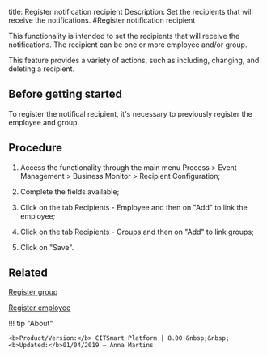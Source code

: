 title: Register notification recipient
Description: Set the recipients that will receive the notifications.
#Register notification recipient

This functionality is intended to set the recipients that will receive the
notifications. The recipient can be one or more employee and/or group.

This feature provides a variety of actions, such as including, changing, and
deleting a recipient.

Before getting started
--------------------------

To register the notifical recipient, it's necessary to previously register the
employee and group.

Procedure
-------------

1.  Access the functionality through the main menu Process \> Event Management
    \> Business Monitor \> Recipient Configuration;

2.  Complete the fields available;

3.  Click on the tab Recipients - Employee and then on "Add" to link the
    employee;

4.  Click on the tab Recipients - Groups and then on "Add" to link groups;

5.  Click on "Save".

Related
-------

[Register group](/en-us/citsmart-esp-8/initial-settings/access-settings/user/register-groups.html)

[Register employee](/en-us/citsmart-esp-8/platform-administration/data-and-import/employee-import.html)


!!! tip "About"

    <b>Product/Version:</b> CITSmart Platform | 8.00 &nbsp;&nbsp;
    <b>Updated:</b>01/04/2019 – Anna Martins

